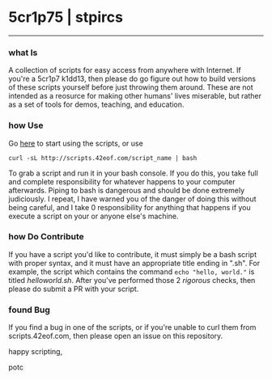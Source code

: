 # 5cr1p75 | stpircs
-----

### what Is
A collection of scripts for easy access from anywhere with Internet. If you're a 5cr1p7 k1dd13, then please do go figure out how to build versions of these scripts yourself before just throwing them around. These are not intended as a reosurce for making other humans' lives miserable, but rather as a set of tools for demos, teaching, and education. 

### how Use
Go [here](http://scripts.42eof.com) to start using the scripts, or use
```
curl -sL http://scripts.42eof.com/script_name | bash
```
To grab a script and run it in your bash console. If you do this, you take full and complete responsibility for whatever happens to your computer afterwards. Piping to bash is dangerous and should be done extremely judiciously. I repeat, I have warned you of the danger of doing this without being careful, and I take 0 responsibility for anything that happens if you execute a script on your or anyone else's machine. 

### how Do Contribute
If you have a script you'd like to contribute, it must simply be a bash script with proper syntax, and it must have an appropriate title ending in ".sh". For example, the script which contains the command ```echo "hello, world."``` is titled _helloworld.sh_. After you've performed those 2 _rigorous_ checks, then please do submit a PR with your script. 

### found Bug
If you find a bug in one of the scripts, or if you're unable to curl them from scripts.42eof.com, then please open an issue on this repository. 

happy scripting,

potc
